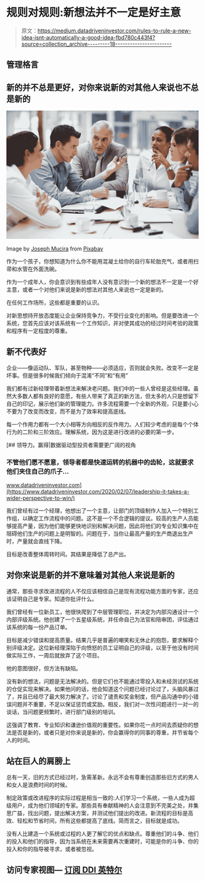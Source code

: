 # 规则对规则:新想法并不一定是好主意

> 原文：<https://medium.datadriveninvestor.com/rules-to-rule-a-new-idea-isnt-automatically-a-good-idea-fbd780c443f4?source=collection_archive---------18----------------------->

## 管理格言

## 新的并不总是更好，对你来说新的对其他人来说也不总是新的

![](img/280dc3fb51c55021bc9016e4dd379348.png)

Image by [Joseph Mucira](https://pixabay.com/users/jmexclusives-10518280/?utm_source=link-attribution&utm_medium=referral&utm_campaign=image&utm_content=5395567) from [Pixabay](https://pixabay.com/?utm_source=link-attribution&utm_medium=referral&utm_campaign=image&utm_content=5395567)

作为一个孩子，你想知道为什么你不能用混凝土给你的自行车轮胎充气，或者用扫帚和水管在外面洗碗。

作为一个成年人，你会意识到有些成年人没有意识到一个新的想法不一定是一个好主意，或者一个对他们来说是新的想法对其他人来说也一定是新的。

在任何工作场所，这些都是重要的认识。

对新思想持开放态度能让企业保持竞争力，不受行业变化的影响。但是要改进一个系统，您首先应该对该系统有一个工作知识，并对使其成功的经过时间考验的政策和程序有一定程度的尊重。

## 新不代表好

企业——像运动队、军队，甚至物种——必须适应，否则就会失败。改变不一定是坏事。但是很多时候我们倾向于混淆“不同”和“有用”

我们都有过新经理带着新想法来解决老问题。我们中的一些人曾经是这些经理。虽然大多数人都有良好的意愿，有些人带来了真正的新方法，但太多的人只是想留下自己的印记，展示他们新的管理能力。许多流程需要一个全新的外观，只是要小心不要为了改变而改变，而不是为了效率和提高底线。

每一个作用力都有一个大小相等方向相反的反作用力。人们较少考虑的是每个个体行为的二阶和三阶效应。理解系统，因为这是进行改进的必要的第一步。

[](https://www.datadriveninvestor.com/2020/02/07/leadership-it-takes-a-wider-perspective-to-win/) [## 领导力。赢得|数据驱动型投资者需要更广阔的视角

### 不管他们愿不愿意，领导者都是快速运转的机器中的齿轮，这就要求他们夹住自己的爪子…

www.datadriveninvestor.com](https://www.datadriveninvestor.com/2020/02/07/leadership-it-takes-a-wider-perspective-to-win/) 

我们曾经有过一个经理，他想出了一个主意，让部门的顶级制作人加入一个特别工作组，以确定工作流程中的问题。这不是一个不合逻辑的提议。较高的生产人员能够提高产量，因为他们能够更快地识别和解决问题，因此将他们的专业知识集中在阻碍他们生产的问题上是明智的。问题在于，当你让最高产量的生产商退出生产时，产量就会直线下降。

目标是改善整体周转时间。其结果是降低了总产出。

## 对你来说是新的并不意味着对其他人来说是新的

通常，那些寻求改进流程的人不仅应该相信自己是现有流程功能方面的专家，还应该证明自己是专家。知道你批评什么。

我们曾经有一位新员工，他很快爬到了中层管理职位，并决定为内部沟通设计一个内部评级系统。他创建了一个五星级系统，并任命自己为法官和陪审团，评估通过该系统的每一份产品订单。

目标是减少错误和提高质量。结果几乎是普遍的嘲笑和无休止的抱怨，要求解释个别评级决定。这位新经理深陷于向愤怒的员工证明自己的评级，以至于他没有时间做实际工作，一周后就放弃了这个项目。

他的意图很好，但方法有缺陷。

没有新的想法，问题是无法解决的。但是它们也不能通过零投入和未经测试的系统的仓促实现来解决。如果他问的话，他会知道这个问题已经讨论过了，头脑风暴过了，并且已经尽了最大努力解决了。讨论了谴责和奖金制度，但产品沟通中的小错误问题并不重要，不足以保证惩罚或奖励。相反，我们对一次性问题进行一对一的谈话，当问题更频繁时，进行部门级别的培训。

这强调了教育、专业知识和谦逊价值观的重要性。如果你花一点时间去质疑你的想法是否是新的，或者只是对你来说是新的，你会赢得你的同事的尊重，并节省每个人的时间。

## 站在巨人的肩膀上

总有一天，旧的方式已经过时，急需革新。永远不会有尊重创造那些旧方式的男人和女人是浪费时间的时候。

制定政策或改进程序的实际过程是相当一致的:人们学习一个系统，一些人成为超级用户，成为他们领域的专家。那些具有奉献精神的人会注意到不完美之处，并集思广益，找出问题，提出解决方案，并测试他们提出的改进。新流程的目标是高效、轻松和节省时间，所有这些都提高了底线。简而言之，目标就是成功。

没有人比建造一个系统或过程的人更了解它的优点和缺点。尊重他们的斗争、他们的投入和他们的指导，因为当系统在未来需要再次重建时，可能是你的斗争、你的投入和你的指导被寻求，或者被忽视。

## 访问专家视图— [订阅 DDI 英特尔](https://datadriveninvestor.com/ddi-intel)